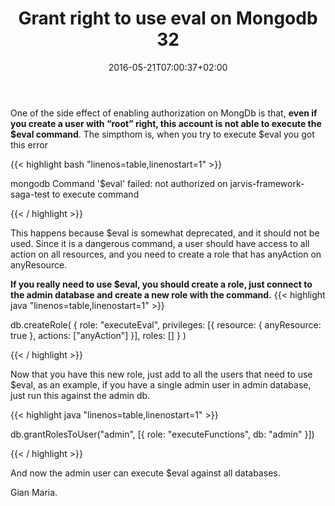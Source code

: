 ﻿---
title: "Grant right to use eval on Mongodb 32"
description: ""
date: 2016-05-21T07:00:37+02:00
draft: false
tags: [MongoDb]
categories: [NoSql]
---
One of the side effect of enabling authorization on MongDb is that,  **even if you create a user with “root” right, this account is not able to execute the $eval command**. The simpthom is, when you try to execute $eval you got this error

{{< highlight bash "linenos=table,linenostart=1" >}}


mongodb Command '$eval' failed: not authorized on jarvis-framework-saga-test to execute command

{{< / highlight >}}

This happens because $eval is somewhat deprecated, and it should not be used. Since it is a dangerous command, a user should have access to all action on all resources, and you need to create a role that has anyAction on anyResource.

 **If you really need to use $eval, you should create a role, just connect to the admin database and create a new role with the command.** {{< highlight java "linenos=table,linenostart=1" >}}


db.createRole( { 	role: "executeEval", 	privileges: [{ 		resource: { anyResource: true }, 		actions: ["anyAction"] }], 	roles: []
 } ) 

{{< / highlight >}}

Now that you have this new role, just add to all the users that need to use $eval, as an example, if you have a single admin user in admin database, just run this against the admin db.

{{< highlight java "linenos=table,linenostart=1" >}}


db.grantRolesToUser("admin", [{ role: "executeFunctions", db: "admin" }])

{{< / highlight >}}

And now the admin user can execute $eval against all databases.

Gian Maria.
